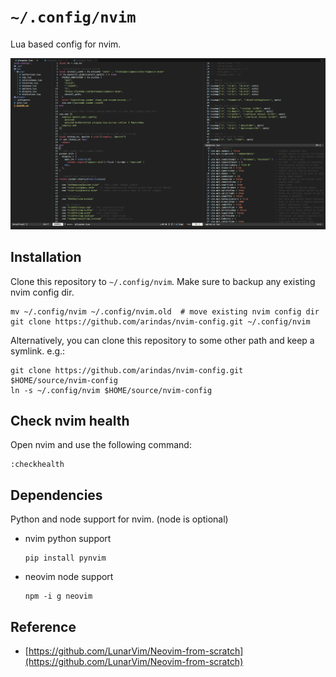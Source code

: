# `~/.config/nvim`

Lua based config for nvim.

![screenshot](./assets/screenshot.png)

## Installation
Clone this repository to `~/.config/nvim`. Make sure to backup any existing nvim config dir.

```
mv ~/.config/nvim ~/.config/nvim.old  # move existing nvim config dir
git clone https://github.com/arindas/nvim-config.git ~/.config/nvim
```

Alternatively, you can clone this repository to some other path and keep a symlink. e.g.:
```
git clone https://github.com/arindas/nvim-config.git $HOME/source/nvim-config
ln -s ~/.config/nvim $HOME/source/nvim-config
```


## Check nvim health
Open nvim and use the following command:
```
:checkhealth
```

## Dependencies
Python and node support for nvim. (node is optional)
- nvim python support
  ```
  pip install pynvim
  ```

- neovim node support
  ```
  npm -i g neovim
  ```

## Reference
- [https://github.com/LunarVim/Neovim-from-scratch](https://github.com/LunarVim/Neovim-from-scratch)
